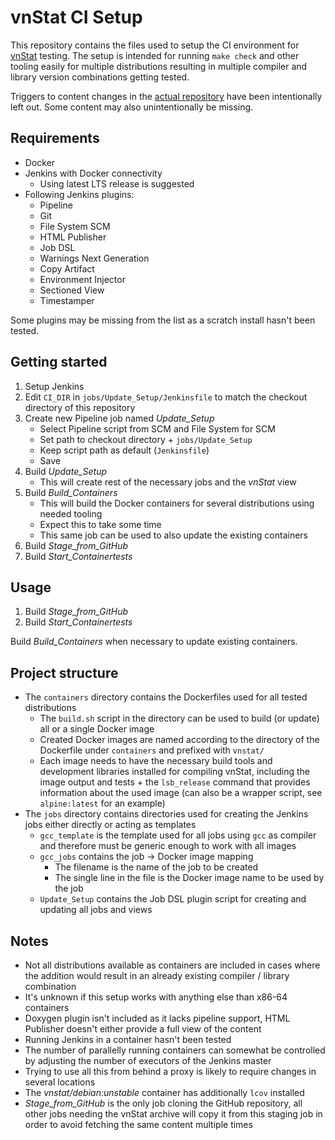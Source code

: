 # vnStat CI Setup

This repository contains the files used to setup the CI environment for [vnStat](https://humdi.net/vnstat/) testing. The setup is intended for running `make check` and other tooling easily for multiple distributions resulting in multiple compiler and library version combinations getting tested.

Triggers to content changes in the [actual repository](https://github.com/vergoh/vnstat) have been intentionally left out. Some content may also unintentionally be missing.

## Requirements

- Docker
- Jenkins with Docker connectivity
  - Using latest LTS release is suggested
- Following Jenkins plugins:
  - Pipeline
  - Git
  - File System SCM
  - HTML Publisher
  - Job DSL
  - Warnings Next Generation
  - Copy Artifact
  - Environment Injector
  - Sectioned View
  - Timestamper

Some plugins may be missing from the list as a scratch install hasn't been tested.

## Getting started

1. Setup Jenkins
2. Edit `CI_DIR` in `jobs/Update_Setup/Jenkinsfile` to match the checkout  directory of this repository
3. Create new Pipeline job named *Update_Setup*
   - Select Pipeline script from SCM and File System for SCM
   - Set path to checkout directory + `jobs/Update_Setup`
   - Keep script path as default (`Jenkinsfile`)
   - Save
4. Build *Update_Setup*
   - This will create rest of the necessary jobs and the *vnStat* view
5. Build *Build_Containers*
   - This will build the Docker containers for several distributions using needed tooling
   - Expect this to take some time
   - This same job can be used to also update the existing containers
6. Build *Stage_from_GitHub*
7. Build *Start_Containertests*

## Usage

1. Build *Stage_from_GitHub*
2. Build *Start_Containertests*

Build *Build_Containers* when necessary to update existing containers.

## Project structure

- The `containers` directory contains the Dockerfiles used for all tested distributions
  - The `build.sh` script in the directory can be used to build (or update) all or a single Docker image
  - Created Docker images are named according to the directory of the Dockerfile under `containers` and prefixed with `vnstat/`
  - Each image needs to have the necessary build tools and development libraries installed for compiling vnStat, including the image output and tests + the `lsb_release` command that provides information about the used image (can also be a wrapper script, see `alpine:latest` for an example)
- The `jobs` directory contains directories used for creating the Jenkins jobs either directly or acting as templates
  - `gcc_template` is the template used for all jobs using `gcc` as compiler and therefore must be generic enough to work with all images
  - `gcc_jobs` contains the job -> Docker image mapping
    - The filename is the name of the job to be created
    - The single line in the file is the Docker image name to be used by the job
  - `Update_Setup` contains the Job DSL plugin script for creating and updating all jobs and views

## Notes

- Not all distributions available as containers are included in cases where the addition would result in an already existing compiler / library combination
- It's unknown if this setup works with anything else than x86-64 containers
- Doxygen plugin isn't included as it lacks pipeline support, HTML Publisher doesn't either provide a full view of the content
- Running Jenkins in a container hasn't been tested
- The number of parallelly running containers can somewhat be controlled by adjusting the number of executors of the Jenkins master
- Trying to use all this from behind a proxy is likely to require changes in several locations
- The *vnstat/debian:unstable* container has additionally `lcov` installed
- *Stage_from_GitHub* is the only job cloning the GitHub repository, all other jobs needing the vnStat archive will copy it from this staging job in order to avoid fetching the same content multiple times

